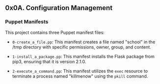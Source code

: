 ## 0x0A. Configuration Management

### Puppet Manifests

This project contains three Puppet manifest files:

- `0-create_a_file.pp`: This manifest creates a file named "school" in the /tmp directory with specific permissions, owner, group, and content.
  
- `1-install_a_package.pp`: This manifest installs the Flask package from pip3, ensuring that it is version 2.1.0.
  
- `2-execute_a_command.pp`: This manifest utilizes the `exec` resource to terminate a process named "killmenow" using the `pkill` command.
